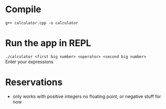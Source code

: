 # Compile
`g++ calculator.cpp -o calculator`

# Run the app in REPL
`./calculator <first big number> <operator> <second big number>` <br/>
Enter your expressions

# Reservations
- only works with positive integers no floating point, or negative stuff for now


